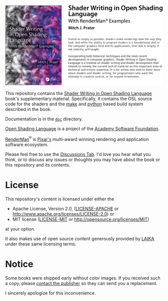 ![Shader Writing in Open Shading Language](media/GitHub_Banner_Image.jpg)

This repository contains the
[Shader Writing in Open Shading Language](https://www.routledge.com/Shader-Writing-in-Open-Shading-Language-with-RenderManr-Examples/Prater/p/book/9781032421100)
book's supplementary material.
Specifically, it contains the OSL source code for the shaders and the [make](https://www.gnu.org/software/make/) and [python](https://www.python.org/) based build system described in the book.

Documentation is in the [`doc`](doc) directory.

[Open Shading Language](https://github.com/AcademySoftwareFoundation/OpenShadingLanguage) is a project of the [Academy Software Foundation](https://www.aswf.io/projects).

[RenderMan](https://renderman.pixar.com/)<sup>&reg;</sup> is 
[Pixar's](https://www.pixar.com/)
multi-award winning rendering and application software ecosystem.

Please feel free to use the [Discussions Tab](https://github.com/mprater/ShaderWriting/discussions).
I'd love you hear what you think, or to discuss any issues or thoughts you may have about the book or this repository and its contents.

# License
This repository's content is licensed under either the

* Apache License, Version 2.0, ([LICENSE-APACHE](LICENSE-APACHE) or http://www.apache.org/licenses/LICENSE-2.0) or
* MIT license ([LICENSE-MIT](LICENSE-MIT) or http://opensource.org/licenses/MIT)

at your option.

It also makes use of open source content generously provided by 
[LAIKA](https://github.com/LaikaStudios) under these same licensing terms.

# Notice
Some books were shipped early without color images. If you received such a copy, please
[contact the publisher](https://www.routledge.com/contacts/customer-service)
so they can send you a replacement.

I sincerely apologize for this inconvenience.
